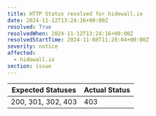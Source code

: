 ```yaml
---
title: HTTP Status resolved for hidewall.io
date: 2024-11-12T13:24:16+00:00Z
resolved: True
resolvedWhen: 2024-11-12T13:24:16+00:00Z
resolvedStartTime: 2024-11-08T11:28:04+00:00Z
severity: notice
affected:
  - hidewall.io
section: issue
---
```


| Expected Statuses | Actual Status  |
|-------------------|----------------|
| 200, 301, 302, 403 | 403 |
